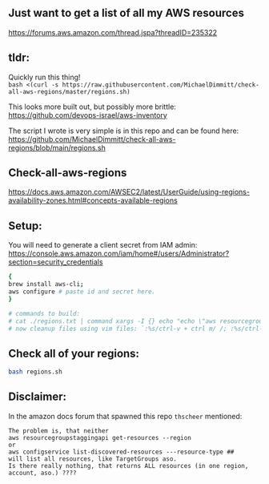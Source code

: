 ## Just want to get a list of all my AWS resources
https://forums.aws.amazon.com/thread.jspa?threadID=235322

## tldr:
Quickly run this thing!<br/>
`bash <(curl -s https://raw.githubusercontent.com/MichaelDimmitt/check-all-aws-regions/master/regions.sh)`

This looks more built out, but possibly more brittle:<br/>
https://github.com/devops-israel/aws-inventory

The script I wrote is very simple is in this repo and can be found here:
https://github.com/MichaelDimmitt/check-all-aws-regions/blob/main/regions.sh

## Check-all-aws-regions
https://docs.aws.amazon.com/AWSEC2/latest/UserGuide/using-regions-availability-zones.html#concepts-available-regions

## Setup: 
You will need to generate a client secret from IAM admin:<br/>
https://console.aws.amazon.com/iam/home#/users/Administrator?section=security_credentials
```bash
{
brew install aws-cli;
aws configure # paste id and secret here.
}
```

```bash
# commands to build:
# cat ./regions.txt | command xargs -I {} echo "echo \"aws resourcegroupstaggingapi get-resources --region {}\$(aws resourcegroupstaggingapi get-resources --region {})\"" > regions.sh
# now cleanup files using vim files: `:%s/ctrl-v + ctrl m/ /; :%s/ctrl-v + ctrl m//;`
```

## Check all of your regions:
```bash
bash regions.sh
```

## Disclaimer: 
In the amazon docs forum that spawned this repo `thscheer` mentioned:
```
The problem is, that neither
aws resourcegroupstaggingapi get-resources --region
or
aws configservice list-discovered-resources ---resource-type ##
will list all resources, like TargetGroups aso.
Is there really nothing, that returns ALL resources (in one region, account, aso.) ????
```
